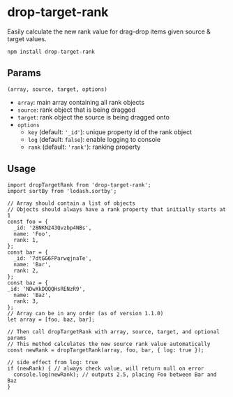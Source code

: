 # drop-target-rank

Easily calculate the new rank value for drag-drop items given source & target values.

```
npm install drop-target-rank
```

## Params

`(array, source, target, options)`

* `array`: main array containing all rank objects
* `source`: rank object that is being dragged
* `target`: rank object the source is being dragged onto
* `options`
    * `key` (default: `'_id'`): unique property id of the rank object
    * `log` (default: `false`): enable logging to console
    * `rank` (default: `'rank'`): ranking property

## Usage

```
import dropTargetRank from 'drop-target-rank';
import sortBy from 'lodash.sortby';

// Array should contain a list of objects
// Objects should always have a rank property that initially starts at 1
const foo = {
  _id: '28NKN243Qvzbp4NBs',
  name: 'Foo',
  rank: 1,
};
const bar = {
  _id: '7dtGG6FParwqjnaTe',
  name: 'Bar',
  rank: 2,
};
const baz = {
_id: 'NDwXkDQQQHsRENzR9',
  name: 'Baz',
  rank: 3,
};
// Array can be in any order (as of version 1.1.0)
let array = [foo, baz, bar];

// Then call dropTargetRank with array, source, target, and optional params
// This method calculates the new source rank value automatically
const newRank = dropTargetRank(array, foo, bar, { log: true });

// side effect from log: true
if (newRank) { // always check value, will return null on error
  console.log(newRank); // outputs 2.5, placing Foo between Bar and Baz
}
```
